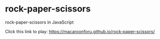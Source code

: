 # rock-paper-scissors
rock-paper-scissors in JavaScript


Click this link to play: https://macaroonforu.github.io/rock-paper-scissors/
